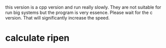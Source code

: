 this version is a cpp version and run really slowly. They are not suitable for run big systems but the program is very essence.
Please wait for the c version. That will significantly increase the speed.
# calculate ripen
